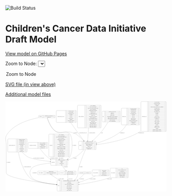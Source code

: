 <link rel='stylesheet' href="assets/style.css">
<link rel='stylesheet' href="https://unpkg.com/leaflet@1.5.1/dist/leaflet.css" integrity="sha512-xwE/Az9zrjBIphAcBb3F6JVqxf46+CDLwfLMHloNu6KEQCAWi6HcDUbeOfBIptF7tcCzusKFjFw2yuvEpDL9wQ==" crossorigin="">
<script type="text/javascript" src="https://code.jquery.com/jquery-3.2.1.min.js"></script>
<script type="text/javascript"  src="https://unpkg.com/leaflet@1.5.1/dist/leaflet.js"></script>
<script type="text/javascript" src="assets/actions.js"></script>

![Build Status](https://github.com/CBIIT/ccdi-model/actions/workflows/model-test-and-deploy.yml/badge.svg)

# Children's Cancer Data Initiative Draft Model

[View model on GitHub Pages](https://cbiit.github.io/ccdi-model/)



Zoom to Node: <select id="node_select">
  <option value="">Zoom to Node</option>
</select>
<div id="model"></div>

<p>
<a href="./model-desc/ccdi-model.svg">SVG file (in view above)</a>
<p>
<a href="./model-desc">Additional model files</a>
<div id='graph' style='display:off;'>
<svg width="3111pt" height="1735pt"
 viewBox="0.00 0.00 3111.03 1735.00" xmlns="http://www.w3.org/2000/svg" xmlns:xlink="http://www.w3.org/1999/xlink">
<g id="graph0" class="graph" transform="scale(1 1) rotate(0) translate(4 1731)">
<title>Perl</title>
<polygon fill="#ffffff" stroke="transparent" points="-4,4 -4,-1731 3107.0286,-1731 3107.0286,4 -4,4"/>
<!-- participant -->
<g id="node1" class="node">
<title>participant</title>
<path fill="none" stroke="#000000" d="M881.5286,-495.5C881.5286,-495.5 1185.5286,-495.5 1185.5286,-495.5 1191.5286,-495.5 1197.5286,-501.5 1197.5286,-507.5 1197.5286,-507.5 1197.5286,-598.5 1197.5286,-598.5 1197.5286,-604.5 1191.5286,-610.5 1185.5286,-610.5 1185.5286,-610.5 881.5286,-610.5 881.5286,-610.5 875.5286,-610.5 869.5286,-604.5 869.5286,-598.5 869.5286,-598.5 869.5286,-507.5 869.5286,-507.5 869.5286,-501.5 875.5286,-495.5 881.5286,-495.5"/>
<text text-anchor="middle" x="917.5286" y="-549.3" font-family="Times,serif" font-size="14.00" fill="#000000">participant</text>
<polyline fill="none" stroke="#000000" points="965.5286,-495.5 965.5286,-610.5 "/>
<text text-anchor="middle" x="976.0286" y="-549.3" font-family="Times,serif" font-size="14.00" fill="#000000"> </text>
<polyline fill="none" stroke="#000000" points="986.5286,-495.5 986.5286,-610.5 "/>
<text text-anchor="middle" x="1081.5286" y="-595.3" font-family="Times,serif" font-size="14.00" fill="#000000">alternate_participant_id</text>
<polyline fill="none" stroke="#000000" points="986.5286,-587.5 1176.5286,-587.5 "/>
<text text-anchor="middle" x="1081.5286" y="-572.3" font-family="Times,serif" font-size="14.00" fill="#000000">ethnicity</text>
<polyline fill="none" stroke="#000000" points="986.5286,-564.5 1176.5286,-564.5 "/>
<text text-anchor="middle" x="1081.5286" y="-549.3" font-family="Times,serif" font-size="14.00" fill="#000000">gender</text>
<polyline fill="none" stroke="#000000" points="986.5286,-541.5 1176.5286,-541.5 "/>
<text text-anchor="middle" x="1081.5286" y="-526.3" font-family="Times,serif" font-size="14.00" fill="#000000">participant_id</text>
<polyline fill="none" stroke="#000000" points="986.5286,-518.5 1176.5286,-518.5 "/>
<text text-anchor="middle" x="1081.5286" y="-503.3" font-family="Times,serif" font-size="14.00" fill="#000000">race</text>
<polyline fill="none" stroke="#000000" points="1176.5286,-495.5 1176.5286,-610.5 "/>
<text text-anchor="middle" x="1187.0286" y="-549.3" font-family="Times,serif" font-size="14.00" fill="#000000"> </text>
</g>
<!-- study_arm -->
<g id="node4" class="node">
<title>study_arm</title>
<path fill="none" stroke="#000000" d="M1052.0286,-317C1052.0286,-317 1349.0286,-317 1349.0286,-317 1355.0286,-317 1361.0286,-323 1361.0286,-329 1361.0286,-329 1361.0286,-374 1361.0286,-374 1361.0286,-380 1355.0286,-386 1349.0286,-386 1349.0286,-386 1052.0286,-386 1052.0286,-386 1046.0286,-386 1040.0286,-380 1040.0286,-374 1040.0286,-374 1040.0286,-329 1040.0286,-329 1040.0286,-323 1046.0286,-317 1052.0286,-317"/>
<text text-anchor="middle" x="1086.0286" y="-347.8" font-family="Times,serif" font-size="14.00" fill="#000000">study_arm</text>
<polyline fill="none" stroke="#000000" points="1132.0286,-317 1132.0286,-386 "/>
<text text-anchor="middle" x="1142.5286" y="-347.8" font-family="Times,serif" font-size="14.00" fill="#000000"> </text>
<polyline fill="none" stroke="#000000" points="1153.0286,-317 1153.0286,-386 "/>
<text text-anchor="middle" x="1246.5286" y="-370.8" font-family="Times,serif" font-size="14.00" fill="#000000">clinical_trial_arm</text>
<polyline fill="none" stroke="#000000" points="1153.0286,-363 1340.0286,-363 "/>
<text text-anchor="middle" x="1246.5286" y="-347.8" font-family="Times,serif" font-size="14.00" fill="#000000">clinical_trial_identifier</text>
<polyline fill="none" stroke="#000000" points="1153.0286,-340 1340.0286,-340 "/>
<text text-anchor="middle" x="1246.5286" y="-324.8" font-family="Times,serif" font-size="14.00" fill="#000000">clinical_trial_repository</text>
<polyline fill="none" stroke="#000000" points="1340.0286,-317 1340.0286,-386 "/>
<text text-anchor="middle" x="1350.5286" y="-347.8" font-family="Times,serif" font-size="14.00" fill="#000000"> </text>
</g>
<!-- participant&#45;&gt;study_arm -->
<g id="edge1" class="edge">
<title>participant&#45;&gt;study_arm</title>
<path fill="none" stroke="#000000" d="M1081.3841,-495.2582C1108.0785,-463.0491 1140.7563,-423.6205 1165.133,-394.2079"/>
<polygon fill="#000000" stroke="#000000" points="1168.0901,-396.1248 1171.7765,-386.1919 1162.7005,-391.6579 1168.0901,-396.1248"/>
<text text-anchor="middle" x="1157.0286" y="-465.8" font-family="Times,serif" font-size="14.00" fill="#000000">of_participant</text>
</g>
<!-- study -->
<g id="node17" class="node">
<title>study</title>
<path fill="none" stroke="#000000" d="M1005.5286,-.5C1005.5286,-.5 1395.5286,-.5 1395.5286,-.5 1401.5286,-.5 1407.5286,-6.5 1407.5286,-12.5 1407.5286,-12.5 1407.5286,-195.5 1407.5286,-195.5 1407.5286,-201.5 1401.5286,-207.5 1395.5286,-207.5 1395.5286,-207.5 1005.5286,-207.5 1005.5286,-207.5 999.5286,-207.5 993.5286,-201.5 993.5286,-195.5 993.5286,-195.5 993.5286,-12.5 993.5286,-12.5 993.5286,-6.5 999.5286,-.5 1005.5286,-.5"/>
<text text-anchor="middle" x="1021.5286" y="-100.3" font-family="Times,serif" font-size="14.00" fill="#000000">study</text>
<polyline fill="none" stroke="#000000" points="1049.5286,-.5 1049.5286,-207.5 "/>
<text text-anchor="middle" x="1060.0286" y="-100.3" font-family="Times,serif" font-size="14.00" fill="#000000"> </text>
<polyline fill="none" stroke="#000000" points="1070.5286,-.5 1070.5286,-207.5 "/>
<text text-anchor="middle" x="1228.5286" y="-192.3" font-family="Times,serif" font-size="14.00" fill="#000000">experimental_strategy_and_data_subtype</text>
<polyline fill="none" stroke="#000000" points="1070.5286,-184.5 1386.5286,-184.5 "/>
<text text-anchor="middle" x="1228.5286" y="-169.3" font-family="Times,serif" font-size="14.00" fill="#000000">external_url</text>
<polyline fill="none" stroke="#000000" points="1070.5286,-161.5 1386.5286,-161.5 "/>
<text text-anchor="middle" x="1228.5286" y="-146.3" font-family="Times,serif" font-size="14.00" fill="#000000">phs_accession</text>
<polyline fill="none" stroke="#000000" points="1070.5286,-138.5 1386.5286,-138.5 "/>
<text text-anchor="middle" x="1228.5286" y="-123.3" font-family="Times,serif" font-size="14.00" fill="#000000">size_of_data_being_uploaded</text>
<polyline fill="none" stroke="#000000" points="1070.5286,-115.5 1386.5286,-115.5 "/>
<text text-anchor="middle" x="1228.5286" y="-100.3" font-family="Times,serif" font-size="14.00" fill="#000000">study_acronym</text>
<polyline fill="none" stroke="#000000" points="1070.5286,-92.5 1386.5286,-92.5 "/>
<text text-anchor="middle" x="1228.5286" y="-77.3" font-family="Times,serif" font-size="14.00" fill="#000000">study_data_types</text>
<polyline fill="none" stroke="#000000" points="1070.5286,-69.5 1386.5286,-69.5 "/>
<text text-anchor="middle" x="1228.5286" y="-54.3" font-family="Times,serif" font-size="14.00" fill="#000000">study_description</text>
<polyline fill="none" stroke="#000000" points="1070.5286,-46.5 1386.5286,-46.5 "/>
<text text-anchor="middle" x="1228.5286" y="-31.3" font-family="Times,serif" font-size="14.00" fill="#000000">study_name</text>
<polyline fill="none" stroke="#000000" points="1070.5286,-23.5 1386.5286,-23.5 "/>
<text text-anchor="middle" x="1228.5286" y="-8.3" font-family="Times,serif" font-size="14.00" fill="#000000">study_short_title</text>
<polyline fill="none" stroke="#000000" points="1386.5286,-.5 1386.5286,-207.5 "/>
<text text-anchor="middle" x="1397.0286" y="-100.3" font-family="Times,serif" font-size="14.00" fill="#000000"> </text>
</g>
<!-- participant&#45;&gt;study -->
<g id="edge2" class="edge">
<title>participant&#45;&gt;study</title>
<path fill="none" stroke="#000000" d="M869.4522,-541.1563C732.8076,-527.4746 553.5489,-499.3274 508.5286,-444 456.6336,-380.2239 457.1339,-323.18 508.5286,-259 567.3934,-185.4916 803.0262,-144.4864 983.1365,-123.388"/>
<polygon fill="#000000" stroke="#000000" points="983.7594,-126.8394 993.2906,-122.2127 982.9544,-119.8858 983.7594,-126.8394"/>
<text text-anchor="middle" x="559.0286" y="-347.8" font-family="Times,serif" font-size="14.00" fill="#000000">of_participant</text>
</g>
<!-- sequencing_file -->
<g id="node2" class="node">
<title>sequencing_file</title>
<path fill="none" stroke="#000000" d="M2622.0286,-1151.5C2622.0286,-1151.5 3091.0286,-1151.5 3091.0286,-1151.5 3097.0286,-1151.5 3103.0286,-1157.5 3103.0286,-1163.5 3103.0286,-1163.5 3103.0286,-1714.5 3103.0286,-1714.5 3103.0286,-1720.5 3097.0286,-1726.5 3091.0286,-1726.5 3091.0286,-1726.5 2622.0286,-1726.5 2622.0286,-1726.5 2616.0286,-1726.5 2610.0286,-1720.5 2610.0286,-1714.5 2610.0286,-1714.5 2610.0286,-1163.5 2610.0286,-1163.5 2610.0286,-1157.5 2616.0286,-1151.5 2622.0286,-1151.5"/>
<text text-anchor="middle" x="2674.0286" y="-1435.3" font-family="Times,serif" font-size="14.00" fill="#000000">sequencing_file</text>
<polyline fill="none" stroke="#000000" points="2738.0286,-1151.5 2738.0286,-1726.5 "/>
<text text-anchor="middle" x="2748.5286" y="-1435.3" font-family="Times,serif" font-size="14.00" fill="#000000"> </text>
<polyline fill="none" stroke="#000000" points="2759.0286,-1151.5 2759.0286,-1726.5 "/>
<text text-anchor="middle" x="2920.5286" y="-1711.3" font-family="Times,serif" font-size="14.00" fill="#000000">avg_read_length</text>
<polyline fill="none" stroke="#000000" points="2759.0286,-1703.5 3082.0286,-1703.5 "/>
<text text-anchor="middle" x="2920.5286" y="-1688.3" font-family="Times,serif" font-size="14.00" fill="#000000">checksum_algorithm</text>
<polyline fill="none" stroke="#000000" points="2759.0286,-1680.5 3082.0286,-1680.5 "/>
<text text-anchor="middle" x="2920.5286" y="-1665.3" font-family="Times,serif" font-size="14.00" fill="#000000">checksum_value</text>
<polyline fill="none" stroke="#000000" points="2759.0286,-1657.5 3082.0286,-1657.5 "/>
<text text-anchor="middle" x="2920.5286" y="-1642.3" font-family="Times,serif" font-size="14.00" fill="#000000">coverage</text>
<polyline fill="none" stroke="#000000" points="2759.0286,-1634.5 3082.0286,-1634.5 "/>
<text text-anchor="middle" x="2920.5286" y="-1619.3" font-family="Times,serif" font-size="14.00" fill="#000000">custom_assembly_fasta_file_for_alignment</text>
<polyline fill="none" stroke="#000000" points="2759.0286,-1611.5 3082.0286,-1611.5 "/>
<text text-anchor="middle" x="2920.5286" y="-1596.3" font-family="Times,serif" font-size="14.00" fill="#000000">dcf_indexd_guid</text>
<polyline fill="none" stroke="#000000" points="2759.0286,-1588.5 3082.0286,-1588.5 "/>
<text text-anchor="middle" x="2920.5286" y="-1573.3" font-family="Times,serif" font-size="14.00" fill="#000000">design_description</text>
<polyline fill="none" stroke="#000000" points="2759.0286,-1565.5 3082.0286,-1565.5 "/>
<text text-anchor="middle" x="2920.5286" y="-1550.3" font-family="Times,serif" font-size="14.00" fill="#000000">file_description</text>
<polyline fill="none" stroke="#000000" points="2759.0286,-1542.5 3082.0286,-1542.5 "/>
<text text-anchor="middle" x="2920.5286" y="-1527.3" font-family="Times,serif" font-size="14.00" fill="#000000">file_mapping_level</text>
<polyline fill="none" stroke="#000000" points="2759.0286,-1519.5 3082.0286,-1519.5 "/>
<text text-anchor="middle" x="2920.5286" y="-1504.3" font-family="Times,serif" font-size="14.00" fill="#000000">file_name</text>
<polyline fill="none" stroke="#000000" points="2759.0286,-1496.5 3082.0286,-1496.5 "/>
<text text-anchor="middle" x="2920.5286" y="-1481.3" font-family="Times,serif" font-size="14.00" fill="#000000">file_size</text>
<polyline fill="none" stroke="#000000" points="2759.0286,-1473.5 3082.0286,-1473.5 "/>
<text text-anchor="middle" x="2920.5286" y="-1458.3" font-family="Times,serif" font-size="14.00" fill="#000000">file_type</text>
<polyline fill="none" stroke="#000000" points="2759.0286,-1450.5 3082.0286,-1450.5 "/>
<text text-anchor="middle" x="2920.5286" y="-1435.3" font-family="Times,serif" font-size="14.00" fill="#000000">file_url_in_cds</text>
<polyline fill="none" stroke="#000000" points="2759.0286,-1427.5 3082.0286,-1427.5 "/>
<text text-anchor="middle" x="2920.5286" y="-1412.3" font-family="Times,serif" font-size="14.00" fill="#000000">instrument_model</text>
<polyline fill="none" stroke="#000000" points="2759.0286,-1404.5 3082.0286,-1404.5 "/>
<text text-anchor="middle" x="2920.5286" y="-1389.3" font-family="Times,serif" font-size="14.00" fill="#000000">library_id</text>
<polyline fill="none" stroke="#000000" points="2759.0286,-1381.5 3082.0286,-1381.5 "/>
<text text-anchor="middle" x="2920.5286" y="-1366.3" font-family="Times,serif" font-size="14.00" fill="#000000">library_layout</text>
<polyline fill="none" stroke="#000000" points="2759.0286,-1358.5 3082.0286,-1358.5 "/>
<text text-anchor="middle" x="2920.5286" y="-1343.3" font-family="Times,serif" font-size="14.00" fill="#000000">library_selection</text>
<polyline fill="none" stroke="#000000" points="2759.0286,-1335.5 3082.0286,-1335.5 "/>
<text text-anchor="middle" x="2920.5286" y="-1320.3" font-family="Times,serif" font-size="14.00" fill="#000000">library_source</text>
<polyline fill="none" stroke="#000000" points="2759.0286,-1312.5 3082.0286,-1312.5 "/>
<text text-anchor="middle" x="2920.5286" y="-1297.3" font-family="Times,serif" font-size="14.00" fill="#000000">library_strategy</text>
<polyline fill="none" stroke="#000000" points="2759.0286,-1289.5 3082.0286,-1289.5 "/>
<text text-anchor="middle" x="2920.5286" y="-1274.3" font-family="Times,serif" font-size="14.00" fill="#000000">md5sum</text>
<polyline fill="none" stroke="#000000" points="2759.0286,-1266.5 3082.0286,-1266.5 "/>
<text text-anchor="middle" x="2920.5286" y="-1251.3" font-family="Times,serif" font-size="14.00" fill="#000000">number_of_bp</text>
<polyline fill="none" stroke="#000000" points="2759.0286,-1243.5 3082.0286,-1243.5 "/>
<text text-anchor="middle" x="2920.5286" y="-1228.3" font-family="Times,serif" font-size="14.00" fill="#000000">number_of_reads</text>
<polyline fill="none" stroke="#000000" points="2759.0286,-1220.5 3082.0286,-1220.5 "/>
<text text-anchor="middle" x="2920.5286" y="-1205.3" font-family="Times,serif" font-size="14.00" fill="#000000">platform</text>
<polyline fill="none" stroke="#000000" points="2759.0286,-1197.5 3082.0286,-1197.5 "/>
<text text-anchor="middle" x="2920.5286" y="-1182.3" font-family="Times,serif" font-size="14.00" fill="#000000">reference_genome_assembly</text>
<polyline fill="none" stroke="#000000" points="2759.0286,-1174.5 3082.0286,-1174.5 "/>
<text text-anchor="middle" x="2920.5286" y="-1159.3" font-family="Times,serif" font-size="14.00" fill="#000000">sequence_alignment_software</text>
<polyline fill="none" stroke="#000000" points="3082.0286,-1151.5 3082.0286,-1726.5 "/>
<text text-anchor="middle" x="3092.5286" y="-1435.3" font-family="Times,serif" font-size="14.00" fill="#000000"> </text>
</g>
<!-- sample -->
<g id="node14" class="node">
<title>sample</title>
<path fill="none" stroke="#000000" d="M1420.5286,-800.5C1420.5286,-800.5 1734.5286,-800.5 1734.5286,-800.5 1740.5286,-800.5 1746.5286,-806.5 1746.5286,-812.5 1746.5286,-812.5 1746.5286,-949.5 1746.5286,-949.5 1746.5286,-955.5 1740.5286,-961.5 1734.5286,-961.5 1734.5286,-961.5 1420.5286,-961.5 1420.5286,-961.5 1414.5286,-961.5 1408.5286,-955.5 1408.5286,-949.5 1408.5286,-949.5 1408.5286,-812.5 1408.5286,-812.5 1408.5286,-806.5 1414.5286,-800.5 1420.5286,-800.5"/>
<text text-anchor="middle" x="1442.5286" y="-877.3" font-family="Times,serif" font-size="14.00" fill="#000000">sample</text>
<polyline fill="none" stroke="#000000" points="1476.5286,-800.5 1476.5286,-961.5 "/>
<text text-anchor="middle" x="1487.0286" y="-877.3" font-family="Times,serif" font-size="14.00" fill="#000000"> </text>
<polyline fill="none" stroke="#000000" points="1497.5286,-800.5 1497.5286,-961.5 "/>
<text text-anchor="middle" x="1611.5286" y="-946.3" font-family="Times,serif" font-size="14.00" fill="#000000">alternate_sample_id</text>
<polyline fill="none" stroke="#000000" points="1497.5286,-938.5 1725.5286,-938.5 "/>
<text text-anchor="middle" x="1611.5286" y="-923.3" font-family="Times,serif" font-size="14.00" fill="#000000">participant_age_at_collection</text>
<polyline fill="none" stroke="#000000" points="1497.5286,-915.5 1725.5286,-915.5 "/>
<text text-anchor="middle" x="1611.5286" y="-900.3" font-family="Times,serif" font-size="14.00" fill="#000000">sample_anatomic_site</text>
<polyline fill="none" stroke="#000000" points="1497.5286,-892.5 1725.5286,-892.5 "/>
<text text-anchor="middle" x="1611.5286" y="-877.3" font-family="Times,serif" font-size="14.00" fill="#000000">sample_description</text>
<polyline fill="none" stroke="#000000" points="1497.5286,-869.5 1725.5286,-869.5 "/>
<text text-anchor="middle" x="1611.5286" y="-854.3" font-family="Times,serif" font-size="14.00" fill="#000000">sample_id</text>
<polyline fill="none" stroke="#000000" points="1497.5286,-846.5 1725.5286,-846.5 "/>
<text text-anchor="middle" x="1611.5286" y="-831.3" font-family="Times,serif" font-size="14.00" fill="#000000">sample_tumor_status</text>
<polyline fill="none" stroke="#000000" points="1497.5286,-823.5 1725.5286,-823.5 "/>
<text text-anchor="middle" x="1611.5286" y="-808.3" font-family="Times,serif" font-size="14.00" fill="#000000">sample_type</text>
<polyline fill="none" stroke="#000000" points="1725.5286,-800.5 1725.5286,-961.5 "/>
<text text-anchor="middle" x="1736.0286" y="-877.3" font-family="Times,serif" font-size="14.00" fill="#000000"> </text>
</g>
<!-- sequencing_file&#45;&gt;sample -->
<g id="edge8" class="edge">
<title>sequencing_file&#45;&gt;sample</title>
<path fill="none" stroke="#000000" d="M2609.8822,-1156.9272C2606.7814,-1154.9034 2603.6633,-1152.9266 2600.5286,-1151 2334.7995,-987.6778 1971.5009,-922.2278 1756.9802,-896.669"/>
<polygon fill="#000000" stroke="#000000" points="1757.2186,-893.1731 1746.8784,-895.4819 1756.4015,-900.1252 1757.2186,-893.1731"/>
<text text-anchor="middle" x="2617.0286" y="-1121.8" font-family="Times,serif" font-size="14.00" fill="#000000">of_sequencing_file</text>
</g>
<!-- methylation_array_file -->
<g id="node3" class="node">
<title>methylation_array_file</title>
<path fill="none" stroke="#000000" d="M990.0286,-1324C990.0286,-1324 1357.0286,-1324 1357.0286,-1324 1363.0286,-1324 1369.0286,-1330 1369.0286,-1336 1369.0286,-1336 1369.0286,-1542 1369.0286,-1542 1369.0286,-1548 1363.0286,-1554 1357.0286,-1554 1357.0286,-1554 990.0286,-1554 990.0286,-1554 984.0286,-1554 978.0286,-1548 978.0286,-1542 978.0286,-1542 978.0286,-1336 978.0286,-1336 978.0286,-1330 984.0286,-1324 990.0286,-1324"/>
<text text-anchor="middle" x="1067.0286" y="-1435.3" font-family="Times,serif" font-size="14.00" fill="#000000">methylation_array_file</text>
<polyline fill="none" stroke="#000000" points="1156.0286,-1324 1156.0286,-1554 "/>
<text text-anchor="middle" x="1166.5286" y="-1435.3" font-family="Times,serif" font-size="14.00" fill="#000000"> </text>
<polyline fill="none" stroke="#000000" points="1177.0286,-1324 1177.0286,-1554 "/>
<text text-anchor="middle" x="1262.5286" y="-1538.8" font-family="Times,serif" font-size="14.00" fill="#000000">dcf_indexd_guid</text>
<polyline fill="none" stroke="#000000" points="1177.0286,-1531 1348.0286,-1531 "/>
<text text-anchor="middle" x="1262.5286" y="-1515.8" font-family="Times,serif" font-size="14.00" fill="#000000">file_description</text>
<polyline fill="none" stroke="#000000" points="1177.0286,-1508 1348.0286,-1508 "/>
<text text-anchor="middle" x="1262.5286" y="-1492.8" font-family="Times,serif" font-size="14.00" fill="#000000">file_mapping_level</text>
<polyline fill="none" stroke="#000000" points="1177.0286,-1485 1348.0286,-1485 "/>
<text text-anchor="middle" x="1262.5286" y="-1469.8" font-family="Times,serif" font-size="14.00" fill="#000000">file_name</text>
<polyline fill="none" stroke="#000000" points="1177.0286,-1462 1348.0286,-1462 "/>
<text text-anchor="middle" x="1262.5286" y="-1446.8" font-family="Times,serif" font-size="14.00" fill="#000000">file_size</text>
<polyline fill="none" stroke="#000000" points="1177.0286,-1439 1348.0286,-1439 "/>
<text text-anchor="middle" x="1262.5286" y="-1423.8" font-family="Times,serif" font-size="14.00" fill="#000000">file_type</text>
<polyline fill="none" stroke="#000000" points="1177.0286,-1416 1348.0286,-1416 "/>
<text text-anchor="middle" x="1262.5286" y="-1400.8" font-family="Times,serif" font-size="14.00" fill="#000000">file_url_in_cds</text>
<polyline fill="none" stroke="#000000" points="1177.0286,-1393 1348.0286,-1393 "/>
<text text-anchor="middle" x="1262.5286" y="-1377.8" font-family="Times,serif" font-size="14.00" fill="#000000">md5sum</text>
<polyline fill="none" stroke="#000000" points="1177.0286,-1370 1348.0286,-1370 "/>
<text text-anchor="middle" x="1262.5286" y="-1354.8" font-family="Times,serif" font-size="14.00" fill="#000000">methylation_platform</text>
<polyline fill="none" stroke="#000000" points="1177.0286,-1347 1348.0286,-1347 "/>
<text text-anchor="middle" x="1262.5286" y="-1331.8" font-family="Times,serif" font-size="14.00" fill="#000000">reporter_label</text>
<polyline fill="none" stroke="#000000" points="1348.0286,-1324 1348.0286,-1554 "/>
<text text-anchor="middle" x="1358.5286" y="-1435.3" font-family="Times,serif" font-size="14.00" fill="#000000"> </text>
</g>
<!-- methylation_array_file&#45;&gt;sample -->
<g id="edge19" class="edge">
<title>methylation_array_file&#45;&gt;sample</title>
<path fill="none" stroke="#000000" d="M1254.8938,-1323.7705C1292.3443,-1270.9711 1337.4855,-1207.6624 1378.5286,-1151 1422.4644,-1090.3442 1472.4843,-1022.483 1511.3844,-969.9677"/>
<polygon fill="#000000" stroke="#000000" points="1514.388,-971.7929 1517.5295,-961.6745 1508.7638,-967.6254 1514.388,-971.7929"/>
<text text-anchor="middle" x="1491.0286" y="-1121.8" font-family="Times,serif" font-size="14.00" fill="#000000">of_methylation_array_file</text>
</g>
<!-- study_arm&#45;&gt;study -->
<g id="edge18" class="edge">
<title>study_arm&#45;&gt;study</title>
<path fill="none" stroke="#000000" d="M1200.5286,-316.8256C1200.5286,-290.8629 1200.5286,-253.7725 1200.5286,-217.8091"/>
<polygon fill="#000000" stroke="#000000" points="1204.0287,-217.7056 1200.5286,-207.7056 1197.0287,-217.7056 1204.0287,-217.7056"/>
<text text-anchor="middle" x="1249.0286" y="-229.8" font-family="Times,serif" font-size="14.00" fill="#000000">of_study_arm</text>
</g>
<!-- sample_diagnosis -->
<g id="node5" class="node">
<title>sample_diagnosis</title>
<path fill="none" stroke="#000000" d="M1399.0286,-1220.5C1399.0286,-1220.5 1832.0286,-1220.5 1832.0286,-1220.5 1838.0286,-1220.5 1844.0286,-1226.5 1844.0286,-1232.5 1844.0286,-1232.5 1844.0286,-1645.5 1844.0286,-1645.5 1844.0286,-1651.5 1838.0286,-1657.5 1832.0286,-1657.5 1832.0286,-1657.5 1399.0286,-1657.5 1399.0286,-1657.5 1393.0286,-1657.5 1387.0286,-1651.5 1387.0286,-1645.5 1387.0286,-1645.5 1387.0286,-1232.5 1387.0286,-1232.5 1387.0286,-1226.5 1393.0286,-1220.5 1399.0286,-1220.5"/>
<text text-anchor="middle" x="1458.5286" y="-1435.3" font-family="Times,serif" font-size="14.00" fill="#000000">sample_diagnosis</text>
<polyline fill="none" stroke="#000000" points="1530.0286,-1220.5 1530.0286,-1657.5 "/>
<text text-anchor="middle" x="1540.5286" y="-1435.3" font-family="Times,serif" font-size="14.00" fill="#000000"> </text>
<polyline fill="none" stroke="#000000" points="1551.0286,-1220.5 1551.0286,-1657.5 "/>
<text text-anchor="middle" x="1687.0286" y="-1642.3" font-family="Times,serif" font-size="14.00" fill="#000000">age_at_diagnosis</text>
<polyline fill="none" stroke="#000000" points="1551.0286,-1634.5 1823.0286,-1634.5 "/>
<text text-anchor="middle" x="1687.0286" y="-1619.3" font-family="Times,serif" font-size="14.00" fill="#000000">days_to_last_followup</text>
<polyline fill="none" stroke="#000000" points="1551.0286,-1611.5 1823.0286,-1611.5 "/>
<text text-anchor="middle" x="1687.0286" y="-1596.3" font-family="Times,serif" font-size="14.00" fill="#000000">days_to_last_known_disease_status</text>
<polyline fill="none" stroke="#000000" points="1551.0286,-1588.5 1823.0286,-1588.5 "/>
<text text-anchor="middle" x="1687.0286" y="-1573.3" font-family="Times,serif" font-size="14.00" fill="#000000">days_to_recurrence</text>
<polyline fill="none" stroke="#000000" points="1551.0286,-1565.5 1823.0286,-1565.5 "/>
<text text-anchor="middle" x="1687.0286" y="-1550.3" font-family="Times,serif" font-size="14.00" fill="#000000">diagnosis_finer_resolution</text>
<polyline fill="none" stroke="#000000" points="1551.0286,-1542.5 1823.0286,-1542.5 "/>
<text text-anchor="middle" x="1687.0286" y="-1527.3" font-family="Times,serif" font-size="14.00" fill="#000000">diagnosis_icd_cm</text>
<polyline fill="none" stroke="#000000" points="1551.0286,-1519.5 1823.0286,-1519.5 "/>
<text text-anchor="middle" x="1687.0286" y="-1504.3" font-family="Times,serif" font-size="14.00" fill="#000000">diagnosis_icd_o</text>
<polyline fill="none" stroke="#000000" points="1551.0286,-1496.5 1823.0286,-1496.5 "/>
<text text-anchor="middle" x="1687.0286" y="-1481.3" font-family="Times,serif" font-size="14.00" fill="#000000">last_known_disease_status</text>
<polyline fill="none" stroke="#000000" points="1551.0286,-1473.5 1823.0286,-1473.5 "/>
<text text-anchor="middle" x="1687.0286" y="-1458.3" font-family="Times,serif" font-size="14.00" fill="#000000">primary_site</text>
<polyline fill="none" stroke="#000000" points="1551.0286,-1450.5 1823.0286,-1450.5 "/>
<text text-anchor="middle" x="1687.0286" y="-1435.3" font-family="Times,serif" font-size="14.00" fill="#000000">progression_or_recurrence</text>
<polyline fill="none" stroke="#000000" points="1551.0286,-1427.5 1823.0286,-1427.5 "/>
<text text-anchor="middle" x="1687.0286" y="-1412.3" font-family="Times,serif" font-size="14.00" fill="#000000">sample_diagnosis_id</text>
<polyline fill="none" stroke="#000000" points="1551.0286,-1404.5 1823.0286,-1404.5 "/>
<text text-anchor="middle" x="1687.0286" y="-1389.3" font-family="Times,serif" font-size="14.00" fill="#000000">site_of_resection_or_biopsy</text>
<polyline fill="none" stroke="#000000" points="1551.0286,-1381.5 1823.0286,-1381.5 "/>
<text text-anchor="middle" x="1687.0286" y="-1366.3" font-family="Times,serif" font-size="14.00" fill="#000000">tissue_or_organ_of_origin</text>
<polyline fill="none" stroke="#000000" points="1551.0286,-1358.5 1823.0286,-1358.5 "/>
<text text-anchor="middle" x="1687.0286" y="-1343.3" font-family="Times,serif" font-size="14.00" fill="#000000">tumor_grade</text>
<polyline fill="none" stroke="#000000" points="1551.0286,-1335.5 1823.0286,-1335.5 "/>
<text text-anchor="middle" x="1687.0286" y="-1320.3" font-family="Times,serif" font-size="14.00" fill="#000000">tumor_incidence_type</text>
<polyline fill="none" stroke="#000000" points="1551.0286,-1312.5 1823.0286,-1312.5 "/>
<text text-anchor="middle" x="1687.0286" y="-1297.3" font-family="Times,serif" font-size="14.00" fill="#000000">tumor_morphology</text>
<polyline fill="none" stroke="#000000" points="1551.0286,-1289.5 1823.0286,-1289.5 "/>
<text text-anchor="middle" x="1687.0286" y="-1274.3" font-family="Times,serif" font-size="14.00" fill="#000000">tumor_stage_clinical_m</text>
<polyline fill="none" stroke="#000000" points="1551.0286,-1266.5 1823.0286,-1266.5 "/>
<text text-anchor="middle" x="1687.0286" y="-1251.3" font-family="Times,serif" font-size="14.00" fill="#000000">tumor_stage_clinical_n</text>
<polyline fill="none" stroke="#000000" points="1551.0286,-1243.5 1823.0286,-1243.5 "/>
<text text-anchor="middle" x="1687.0286" y="-1228.3" font-family="Times,serif" font-size="14.00" fill="#000000">tumor_stage_clinical_t</text>
<polyline fill="none" stroke="#000000" points="1823.0286,-1220.5 1823.0286,-1657.5 "/>
<text text-anchor="middle" x="1833.5286" y="-1435.3" font-family="Times,serif" font-size="14.00" fill="#000000"> </text>
</g>
<!-- sample_diagnosis&#45;&gt;sample -->
<g id="edge16" class="edge">
<title>sample_diagnosis&#45;&gt;sample</title>
<path fill="none" stroke="#000000" d="M1600.6463,-1220.4653C1594.7493,-1133.8721 1588.2964,-1039.1156 1583.7104,-971.7739"/>
<polygon fill="#000000" stroke="#000000" points="1587.1906,-971.3637 1583.0192,-961.6246 1580.2068,-971.8393 1587.1906,-971.3637"/>
<text text-anchor="middle" x="1667.5286" y="-1121.8" font-family="Times,serif" font-size="14.00" fill="#000000">of_sample_diagnosis</text>
</g>
<!-- pdx -->
<g id="node6" class="node">
<title>pdx</title>
<path fill="none" stroke="#000000" d="M1874.0286,-1335.5C1874.0286,-1335.5 2203.0286,-1335.5 2203.0286,-1335.5 2209.0286,-1335.5 2215.0286,-1341.5 2215.0286,-1347.5 2215.0286,-1347.5 2215.0286,-1530.5 2215.0286,-1530.5 2215.0286,-1536.5 2209.0286,-1542.5 2203.0286,-1542.5 2203.0286,-1542.5 1874.0286,-1542.5 1874.0286,-1542.5 1868.0286,-1542.5 1862.0286,-1536.5 1862.0286,-1530.5 1862.0286,-1530.5 1862.0286,-1347.5 1862.0286,-1347.5 1862.0286,-1341.5 1868.0286,-1335.5 1874.0286,-1335.5"/>
<text text-anchor="middle" x="1883.5286" y="-1435.3" font-family="Times,serif" font-size="14.00" fill="#000000">pdx</text>
<polyline fill="none" stroke="#000000" points="1905.0286,-1335.5 1905.0286,-1542.5 "/>
<text text-anchor="middle" x="1915.5286" y="-1435.3" font-family="Times,serif" font-size="14.00" fill="#000000"> </text>
<polyline fill="none" stroke="#000000" points="1926.0286,-1335.5 1926.0286,-1542.5 "/>
<text text-anchor="middle" x="2060.0286" y="-1527.3" font-family="Times,serif" font-size="14.00" fill="#000000">injection_type_and_site</text>
<polyline fill="none" stroke="#000000" points="1926.0286,-1519.5 2194.0286,-1519.5 "/>
<text text-anchor="middle" x="2060.0286" y="-1504.3" font-family="Times,serif" font-size="14.00" fill="#000000">model_id</text>
<polyline fill="none" stroke="#000000" points="1926.0286,-1496.5 2194.0286,-1496.5 "/>
<text text-anchor="middle" x="2060.0286" y="-1481.3" font-family="Times,serif" font-size="14.00" fill="#000000">model_type</text>
<polyline fill="none" stroke="#000000" points="1926.0286,-1473.5 2194.0286,-1473.5 "/>
<text text-anchor="middle" x="2060.0286" y="-1458.3" font-family="Times,serif" font-size="14.00" fill="#000000">mouse_strain</text>
<polyline fill="none" stroke="#000000" points="1926.0286,-1450.5 2194.0286,-1450.5 "/>
<text text-anchor="middle" x="2060.0286" y="-1435.3" font-family="Times,serif" font-size="14.00" fill="#000000">strain_immune_system_humanized</text>
<polyline fill="none" stroke="#000000" points="1926.0286,-1427.5 2194.0286,-1427.5 "/>
<text text-anchor="middle" x="2060.0286" y="-1412.3" font-family="Times,serif" font-size="14.00" fill="#000000">tumor_characterization_method</text>
<polyline fill="none" stroke="#000000" points="1926.0286,-1404.5 2194.0286,-1404.5 "/>
<text text-anchor="middle" x="2060.0286" y="-1389.3" font-family="Times,serif" font-size="14.00" fill="#000000">tumor_not_mus_or_ebv_origin</text>
<polyline fill="none" stroke="#000000" points="1926.0286,-1381.5 2194.0286,-1381.5 "/>
<text text-anchor="middle" x="2060.0286" y="-1366.3" font-family="Times,serif" font-size="14.00" fill="#000000">tumor_preparation</text>
<polyline fill="none" stroke="#000000" points="1926.0286,-1358.5 2194.0286,-1358.5 "/>
<text text-anchor="middle" x="2060.0286" y="-1343.3" font-family="Times,serif" font-size="14.00" fill="#000000">type_of_humanization</text>
<polyline fill="none" stroke="#000000" points="2194.0286,-1335.5 2194.0286,-1542.5 "/>
<text text-anchor="middle" x="2204.5286" y="-1435.3" font-family="Times,serif" font-size="14.00" fill="#000000"> </text>
</g>
<!-- pdx&#45;&gt;sample -->
<g id="edge13" class="edge">
<title>pdx&#45;&gt;sample</title>
<path fill="none" stroke="#000000" d="M1979.6375,-1335.1781C1945.6575,-1278.6027 1900.4504,-1208.5884 1853.5286,-1151 1800.2503,-1085.6099 1732.6657,-1019.2697 1677.711,-968.7119"/>
<polygon fill="#000000" stroke="#000000" points="1679.7802,-965.8608 1670.0432,-961.6844 1675.0506,-971.0213 1679.7802,-965.8608"/>
<text text-anchor="middle" x="1856.5286" y="-1121.8" font-family="Times,serif" font-size="14.00" fill="#000000">of_pdx</text>
</g>
<!-- therapeutic_procedure -->
<g id="node7" class="node">
<title>therapeutic_procedure</title>
<path fill="none" stroke="#000000" d="M447.0286,-823.5C447.0286,-823.5 804.0286,-823.5 804.0286,-823.5 810.0286,-823.5 816.0286,-829.5 816.0286,-835.5 816.0286,-835.5 816.0286,-926.5 816.0286,-926.5 816.0286,-932.5 810.0286,-938.5 804.0286,-938.5 804.0286,-938.5 447.0286,-938.5 447.0286,-938.5 441.0286,-938.5 435.0286,-932.5 435.0286,-926.5 435.0286,-926.5 435.0286,-835.5 435.0286,-835.5 435.0286,-829.5 441.0286,-823.5 447.0286,-823.5"/>
<text text-anchor="middle" x="525.5286" y="-877.3" font-family="Times,serif" font-size="14.00" fill="#000000">therapeutic_procedure</text>
<polyline fill="none" stroke="#000000" points="616.0286,-823.5 616.0286,-938.5 "/>
<text text-anchor="middle" x="626.5286" y="-877.3" font-family="Times,serif" font-size="14.00" fill="#000000"> </text>
<polyline fill="none" stroke="#000000" points="637.0286,-823.5 637.0286,-938.5 "/>
<text text-anchor="middle" x="716.0286" y="-923.3" font-family="Times,serif" font-size="14.00" fill="#000000">days_to_treatment</text>
<polyline fill="none" stroke="#000000" points="637.0286,-915.5 795.0286,-915.5 "/>
<text text-anchor="middle" x="716.0286" y="-900.3" font-family="Times,serif" font-size="14.00" fill="#000000">therapeutic_agents</text>
<polyline fill="none" stroke="#000000" points="637.0286,-892.5 795.0286,-892.5 "/>
<text text-anchor="middle" x="716.0286" y="-877.3" font-family="Times,serif" font-size="14.00" fill="#000000">treatment_id</text>
<polyline fill="none" stroke="#000000" points="637.0286,-869.5 795.0286,-869.5 "/>
<text text-anchor="middle" x="716.0286" y="-854.3" font-family="Times,serif" font-size="14.00" fill="#000000">treatment_outcome</text>
<polyline fill="none" stroke="#000000" points="637.0286,-846.5 795.0286,-846.5 "/>
<text text-anchor="middle" x="716.0286" y="-831.3" font-family="Times,serif" font-size="14.00" fill="#000000">treatment_type</text>
<polyline fill="none" stroke="#000000" points="795.0286,-823.5 795.0286,-938.5 "/>
<text text-anchor="middle" x="805.5286" y="-877.3" font-family="Times,serif" font-size="14.00" fill="#000000"> </text>
</g>
<!-- therapeutic_procedure&#45;&gt;participant -->
<g id="edge17" class="edge">
<title>therapeutic_procedure&#45;&gt;participant</title>
<path fill="none" stroke="#000000" d="M663.0713,-823.3962C702.2508,-767.1879 768.3827,-682.5407 843.5286,-629 850.0388,-624.3616 856.8723,-619.9514 863.9221,-615.7652"/>
<polygon fill="#000000" stroke="#000000" points="866.026,-618.5934 872.9593,-610.5821 862.5434,-612.5211 866.026,-618.5934"/>
<text text-anchor="middle" x="936.5286" y="-632.8" font-family="Times,serif" font-size="14.00" fill="#000000">of_therapeutic_procedure</text>
</g>
<!-- clinical_measure_file -->
<g id="node8" class="node">
<title>clinical_measure_file</title>
<path fill="none" stroke="#000000" d="M52.5286,-754.5C52.5286,-754.5 404.5286,-754.5 404.5286,-754.5 410.5286,-754.5 416.5286,-760.5 416.5286,-766.5 416.5286,-766.5 416.5286,-995.5 416.5286,-995.5 416.5286,-1001.5 410.5286,-1007.5 404.5286,-1007.5 404.5286,-1007.5 52.5286,-1007.5 52.5286,-1007.5 46.5286,-1007.5 40.5286,-1001.5 40.5286,-995.5 40.5286,-995.5 40.5286,-766.5 40.5286,-766.5 40.5286,-760.5 46.5286,-754.5 52.5286,-754.5"/>
<text text-anchor="middle" x="124.0286" y="-877.3" font-family="Times,serif" font-size="14.00" fill="#000000">clinical_measure_file</text>
<polyline fill="none" stroke="#000000" points="207.5286,-754.5 207.5286,-1007.5 "/>
<text text-anchor="middle" x="218.0286" y="-877.3" font-family="Times,serif" font-size="14.00" fill="#000000"> </text>
<polyline fill="none" stroke="#000000" points="228.5286,-754.5 228.5286,-1007.5 "/>
<text text-anchor="middle" x="312.0286" y="-992.3" font-family="Times,serif" font-size="14.00" fill="#000000">checksum_algorithm</text>
<polyline fill="none" stroke="#000000" points="228.5286,-984.5 395.5286,-984.5 "/>
<text text-anchor="middle" x="312.0286" y="-969.3" font-family="Times,serif" font-size="14.00" fill="#000000">checksum_value</text>
<polyline fill="none" stroke="#000000" points="228.5286,-961.5 395.5286,-961.5 "/>
<text text-anchor="middle" x="312.0286" y="-946.3" font-family="Times,serif" font-size="14.00" fill="#000000">dcf_indexd_guid</text>
<polyline fill="none" stroke="#000000" points="228.5286,-938.5 395.5286,-938.5 "/>
<text text-anchor="middle" x="312.0286" y="-923.3" font-family="Times,serif" font-size="14.00" fill="#000000">file_description</text>
<polyline fill="none" stroke="#000000" points="228.5286,-915.5 395.5286,-915.5 "/>
<text text-anchor="middle" x="312.0286" y="-900.3" font-family="Times,serif" font-size="14.00" fill="#000000">file_mapping_level</text>
<polyline fill="none" stroke="#000000" points="228.5286,-892.5 395.5286,-892.5 "/>
<text text-anchor="middle" x="312.0286" y="-877.3" font-family="Times,serif" font-size="14.00" fill="#000000">file_name</text>
<polyline fill="none" stroke="#000000" points="228.5286,-869.5 395.5286,-869.5 "/>
<text text-anchor="middle" x="312.0286" y="-854.3" font-family="Times,serif" font-size="14.00" fill="#000000">file_size</text>
<polyline fill="none" stroke="#000000" points="228.5286,-846.5 395.5286,-846.5 "/>
<text text-anchor="middle" x="312.0286" y="-831.3" font-family="Times,serif" font-size="14.00" fill="#000000">file_type</text>
<polyline fill="none" stroke="#000000" points="228.5286,-823.5 395.5286,-823.5 "/>
<text text-anchor="middle" x="312.0286" y="-808.3" font-family="Times,serif" font-size="14.00" fill="#000000">file_url_in_cds</text>
<polyline fill="none" stroke="#000000" points="228.5286,-800.5 395.5286,-800.5 "/>
<text text-anchor="middle" x="312.0286" y="-785.3" font-family="Times,serif" font-size="14.00" fill="#000000">md5sum</text>
<polyline fill="none" stroke="#000000" points="228.5286,-777.5 395.5286,-777.5 "/>
<text text-anchor="middle" x="312.0286" y="-762.3" font-family="Times,serif" font-size="14.00" fill="#000000">participant_list</text>
<polyline fill="none" stroke="#000000" points="395.5286,-754.5 395.5286,-1007.5 "/>
<text text-anchor="middle" x="406.0286" y="-877.3" font-family="Times,serif" font-size="14.00" fill="#000000"> </text>
</g>
<!-- clinical_measure_file&#45;&gt;participant -->
<g id="edge7" class="edge">
<title>clinical_measure_file&#45;&gt;participant</title>
<path fill="none" stroke="#000000" d="M319.1513,-754.3355C349.4253,-719.8714 385.7105,-685.5909 425.5286,-662 497.3006,-619.4775 706.4047,-588.3809 859.4039,-570.5281"/>
<polygon fill="#000000" stroke="#000000" points="859.8673,-573.9979 869.3985,-569.3713 859.0624,-567.0443 859.8673,-573.9979"/>
<text text-anchor="middle" x="637.0286" y="-632.8" font-family="Times,serif" font-size="14.00" fill="#000000">of_clinical_measure_file_participant</text>
</g>
<!-- clinical_measure_file&#45;&gt;study -->
<g id="edge6" class="edge">
<title>clinical_measure_file&#45;&gt;study</title>
<path fill="none" stroke="#000000" d="M246.2251,-754.455C271.8533,-615.9298 331.9273,-395.4159 466.5286,-259 537.6925,-186.8768 793.4877,-145.1673 983.1971,-123.5438"/>
<polygon fill="#000000" stroke="#000000" points="983.7708,-127.0014 993.3154,-122.4024 982.9861,-120.0455 983.7708,-127.0014"/>
<text text-anchor="middle" x="418.5286" y="-465.8" font-family="Times,serif" font-size="14.00" fill="#000000">of_clinical_measure_file</text>
</g>
<!-- study_funding -->
<g id="node9" class="node">
<title>study_funding</title>
<path fill="none" stroke="#000000" d="M631.0286,-317C631.0286,-317 1010.0286,-317 1010.0286,-317 1016.0286,-317 1022.0286,-323 1022.0286,-329 1022.0286,-329 1022.0286,-374 1022.0286,-374 1022.0286,-380 1016.0286,-386 1010.0286,-386 1010.0286,-386 631.0286,-386 631.0286,-386 625.0286,-386 619.0286,-380 619.0286,-374 619.0286,-374 619.0286,-329 619.0286,-329 619.0286,-323 625.0286,-317 631.0286,-317"/>
<text text-anchor="middle" x="678.5286" y="-347.8" font-family="Times,serif" font-size="14.00" fill="#000000">study_funding</text>
<polyline fill="none" stroke="#000000" points="738.0286,-317 738.0286,-386 "/>
<text text-anchor="middle" x="748.5286" y="-347.8" font-family="Times,serif" font-size="14.00" fill="#000000"> </text>
<polyline fill="none" stroke="#000000" points="759.0286,-317 759.0286,-386 "/>
<text text-anchor="middle" x="880.0286" y="-370.8" font-family="Times,serif" font-size="14.00" fill="#000000">funding_agency</text>
<polyline fill="none" stroke="#000000" points="759.0286,-363 1001.0286,-363 "/>
<text text-anchor="middle" x="880.0286" y="-347.8" font-family="Times,serif" font-size="14.00" fill="#000000">funding_source_program_name</text>
<polyline fill="none" stroke="#000000" points="759.0286,-340 1001.0286,-340 "/>
<text text-anchor="middle" x="880.0286" y="-324.8" font-family="Times,serif" font-size="14.00" fill="#000000">grant_id</text>
<polyline fill="none" stroke="#000000" points="1001.0286,-317 1001.0286,-386 "/>
<text text-anchor="middle" x="1011.5286" y="-347.8" font-family="Times,serif" font-size="14.00" fill="#000000"> </text>
</g>
<!-- study_funding&#45;&gt;study -->
<g id="edge20" class="edge">
<title>study_funding&#45;&gt;study</title>
<path fill="none" stroke="#000000" d="M873.7661,-316.8256C915.3315,-289.7534 975.4734,-250.582 1032.8596,-213.2055"/>
<polygon fill="#000000" stroke="#000000" points="1034.8347,-216.0961 1041.3039,-207.7056 1031.0143,-210.2305 1034.8347,-216.0961"/>
<text text-anchor="middle" x="1072.5286" y="-229.8" font-family="Times,serif" font-size="14.00" fill="#000000">of_study_funding</text>
</g>
<!-- synonym -->
<g id="node10" class="node">
<title>synonym</title>
<path fill="none" stroke="#000000" d="M647.0286,-1416C647.0286,-1416 948.0286,-1416 948.0286,-1416 954.0286,-1416 960.0286,-1422 960.0286,-1428 960.0286,-1428 960.0286,-1450 960.0286,-1450 960.0286,-1456 954.0286,-1462 948.0286,-1462 948.0286,-1462 647.0286,-1462 647.0286,-1462 641.0286,-1462 635.0286,-1456 635.0286,-1450 635.0286,-1450 635.0286,-1428 635.0286,-1428 635.0286,-1422 641.0286,-1416 647.0286,-1416"/>
<text text-anchor="middle" x="675.0286" y="-1435.3" font-family="Times,serif" font-size="14.00" fill="#000000">synonym</text>
<polyline fill="none" stroke="#000000" points="715.0286,-1416 715.0286,-1462 "/>
<text text-anchor="middle" x="725.5286" y="-1435.3" font-family="Times,serif" font-size="14.00" fill="#000000"> </text>
<polyline fill="none" stroke="#000000" points="736.0286,-1416 736.0286,-1462 "/>
<text text-anchor="middle" x="837.5286" y="-1446.8" font-family="Times,serif" font-size="14.00" fill="#000000">repository_of_synonym_id</text>
<polyline fill="none" stroke="#000000" points="736.0286,-1439 939.0286,-1439 "/>
<text text-anchor="middle" x="837.5286" y="-1423.8" font-family="Times,serif" font-size="14.00" fill="#000000">synonym_id</text>
<polyline fill="none" stroke="#000000" points="939.0286,-1416 939.0286,-1462 "/>
<text text-anchor="middle" x="949.5286" y="-1435.3" font-family="Times,serif" font-size="14.00" fill="#000000"> </text>
</g>
<!-- synonym&#45;&gt;participant -->
<g id="edge5" class="edge">
<title>synonym&#45;&gt;participant</title>
<path fill="none" stroke="#000000" d="M804.1229,-1415.7733C821.2205,-1360.0924 872.5515,-1218.6183 969.5286,-1151 1070.4202,-1080.6523 1162.9793,-1194.6462 1241.5286,-1100 1303.6892,-1025.1011 1291.909,-745.2802 1241.5286,-662 1230.7838,-644.2384 1216.0846,-629.2302 1199.4291,-616.5828"/>
<polygon fill="#000000" stroke="#000000" points="1201.2584,-613.5864 1191.1044,-610.562 1197.1562,-619.2584 1201.2584,-613.5864"/>
<text text-anchor="middle" x="1326.0286" y="-877.3" font-family="Times,serif" font-size="14.00" fill="#000000">of_synonym</text>
</g>
<!-- synonym&#45;&gt;sample -->
<g id="edge4" class="edge">
<title>synonym&#45;&gt;sample</title>
<path fill="none" stroke="#000000" d="M803.362,-1415.8053C819.0396,-1358.9129 867.9474,-1212.6125 969.5286,-1151 1028.5291,-1115.2142 1213.5896,-1153.3402 1279.5286,-1133 1291.9106,-1129.1805 1292.7718,-1123.4477 1304.5286,-1118 1327.1002,-1107.5412 1336.3891,-1113.1143 1357.5286,-1100 1413.591,-1065.2208 1466.3434,-1013.6252 1506.1316,-969.2493"/>
<polygon fill="#000000" stroke="#000000" points="1508.8801,-971.4254 1512.905,-961.6248 1503.6469,-966.7763 1508.8801,-971.4254"/>
<text text-anchor="middle" x="1347.0286" y="-1121.8" font-family="Times,serif" font-size="14.00" fill="#000000">of_synonym</text>
</g>
<!-- synonym&#45;&gt;study -->
<g id="edge3" class="edge">
<title>synonym&#45;&gt;study</title>
<path fill="none" stroke="#000000" d="M634.9426,-1416.1453C455.2428,-1381.5391 172.6034,-1297.465 31.5286,-1100 -25.2653,-1020.5045 12.5286,-978.699 12.5286,-881 12.5286,-881 12.5286,-881 12.5286,-351.5 12.5286,-253.4807 640.3548,-167.1768 983.1961,-127.3556"/>
<polygon fill="#000000" stroke="#000000" points="983.7241,-130.818 993.2553,-126.1911 982.9191,-123.8644 983.7241,-130.818"/>
<text text-anchor="middle" x="55.0286" y="-549.3" font-family="Times,serif" font-size="14.00" fill="#000000">of_synonym</text>
</g>
<!-- imaging_file -->
<g id="node11" class="node">
<title>imaging_file</title>
<path fill="none" stroke="#000000" d="M2245.5286,-1278C2245.5286,-1278 2579.5286,-1278 2579.5286,-1278 2585.5286,-1278 2591.5286,-1284 2591.5286,-1290 2591.5286,-1290 2591.5286,-1588 2591.5286,-1588 2591.5286,-1594 2585.5286,-1600 2579.5286,-1600 2579.5286,-1600 2245.5286,-1600 2245.5286,-1600 2239.5286,-1600 2233.5286,-1594 2233.5286,-1588 2233.5286,-1588 2233.5286,-1290 2233.5286,-1290 2233.5286,-1284 2239.5286,-1278 2245.5286,-1278"/>
<text text-anchor="middle" x="2285.5286" y="-1435.3" font-family="Times,serif" font-size="14.00" fill="#000000">imaging_file</text>
<polyline fill="none" stroke="#000000" points="2337.5286,-1278 2337.5286,-1600 "/>
<text text-anchor="middle" x="2348.0286" y="-1435.3" font-family="Times,serif" font-size="14.00" fill="#000000"> </text>
<polyline fill="none" stroke="#000000" points="2358.5286,-1278 2358.5286,-1600 "/>
<text text-anchor="middle" x="2464.5286" y="-1584.8" font-family="Times,serif" font-size="14.00" fill="#000000">checksum_algorithm</text>
<polyline fill="none" stroke="#000000" points="2358.5286,-1577 2570.5286,-1577 "/>
<text text-anchor="middle" x="2464.5286" y="-1561.8" font-family="Times,serif" font-size="14.00" fill="#000000">checksum_value</text>
<polyline fill="none" stroke="#000000" points="2358.5286,-1554 2570.5286,-1554 "/>
<text text-anchor="middle" x="2464.5286" y="-1538.8" font-family="Times,serif" font-size="14.00" fill="#000000">dcf_indexd_guid</text>
<polyline fill="none" stroke="#000000" points="2358.5286,-1531 2570.5286,-1531 "/>
<text text-anchor="middle" x="2464.5286" y="-1515.8" font-family="Times,serif" font-size="14.00" fill="#000000">file_description</text>
<polyline fill="none" stroke="#000000" points="2358.5286,-1508 2570.5286,-1508 "/>
<text text-anchor="middle" x="2464.5286" y="-1492.8" font-family="Times,serif" font-size="14.00" fill="#000000">file_mapping_level</text>
<polyline fill="none" stroke="#000000" points="2358.5286,-1485 2570.5286,-1485 "/>
<text text-anchor="middle" x="2464.5286" y="-1469.8" font-family="Times,serif" font-size="14.00" fill="#000000">file_name</text>
<polyline fill="none" stroke="#000000" points="2358.5286,-1462 2570.5286,-1462 "/>
<text text-anchor="middle" x="2464.5286" y="-1446.8" font-family="Times,serif" font-size="14.00" fill="#000000">file_size</text>
<polyline fill="none" stroke="#000000" points="2358.5286,-1439 2570.5286,-1439 "/>
<text text-anchor="middle" x="2464.5286" y="-1423.8" font-family="Times,serif" font-size="14.00" fill="#000000">file_type</text>
<polyline fill="none" stroke="#000000" points="2358.5286,-1416 2570.5286,-1416 "/>
<text text-anchor="middle" x="2464.5286" y="-1400.8" font-family="Times,serif" font-size="14.00" fill="#000000">file_url_in_cds</text>
<polyline fill="none" stroke="#000000" points="2358.5286,-1393 2570.5286,-1393 "/>
<text text-anchor="middle" x="2464.5286" y="-1377.8" font-family="Times,serif" font-size="14.00" fill="#000000">image_modality</text>
<polyline fill="none" stroke="#000000" points="2358.5286,-1370 2570.5286,-1370 "/>
<text text-anchor="middle" x="2464.5286" y="-1354.8" font-family="Times,serif" font-size="14.00" fill="#000000">imaging_instrument_model</text>
<polyline fill="none" stroke="#000000" points="2358.5286,-1347 2570.5286,-1347 "/>
<text text-anchor="middle" x="2464.5286" y="-1331.8" font-family="Times,serif" font-size="14.00" fill="#000000">imaging_platform</text>
<polyline fill="none" stroke="#000000" points="2358.5286,-1324 2570.5286,-1324 "/>
<text text-anchor="middle" x="2464.5286" y="-1308.8" font-family="Times,serif" font-size="14.00" fill="#000000">md5sum</text>
<polyline fill="none" stroke="#000000" points="2358.5286,-1301 2570.5286,-1301 "/>
<text text-anchor="middle" x="2464.5286" y="-1285.8" font-family="Times,serif" font-size="14.00" fill="#000000">software_package</text>
<polyline fill="none" stroke="#000000" points="2570.5286,-1278 2570.5286,-1600 "/>
<text text-anchor="middle" x="2581.0286" y="-1435.3" font-family="Times,serif" font-size="14.00" fill="#000000"> </text>
</g>
<!-- imaging_file&#45;&gt;sample -->
<g id="edge9" class="edge">
<title>imaging_file&#45;&gt;sample</title>
<path fill="none" stroke="#000000" d="M2331.2013,-1277.984C2302.3264,-1232.4418 2266.4146,-1185.8459 2224.5286,-1151 2087.5793,-1037.0687 1895.7388,-965.1572 1756.5378,-924.4587"/>
<polygon fill="#000000" stroke="#000000" points="1757.1868,-921.0028 1746.6078,-921.5822 1755.239,-927.7264 1757.1868,-921.0028"/>
<text text-anchor="middle" x="2249.0286" y="-1121.8" font-family="Times,serif" font-size="14.00" fill="#000000">of_imaging_file</text>
</g>
<!-- publication -->
<g id="node12" class="node">
<title>publication</title>
<path fill="none" stroke="#000000" d="M1429.5286,-333.5C1429.5286,-333.5 1639.5286,-333.5 1639.5286,-333.5 1645.5286,-333.5 1651.5286,-339.5 1651.5286,-345.5 1651.5286,-345.5 1651.5286,-357.5 1651.5286,-357.5 1651.5286,-363.5 1645.5286,-369.5 1639.5286,-369.5 1639.5286,-369.5 1429.5286,-369.5 1429.5286,-369.5 1423.5286,-369.5 1417.5286,-363.5 1417.5286,-357.5 1417.5286,-357.5 1417.5286,-345.5 1417.5286,-345.5 1417.5286,-339.5 1423.5286,-333.5 1429.5286,-333.5"/>
<text text-anchor="middle" x="1466.0286" y="-347.8" font-family="Times,serif" font-size="14.00" fill="#000000">publication</text>
<polyline fill="none" stroke="#000000" points="1514.5286,-333.5 1514.5286,-369.5 "/>
<text text-anchor="middle" x="1525.0286" y="-347.8" font-family="Times,serif" font-size="14.00" fill="#000000"> </text>
<polyline fill="none" stroke="#000000" points="1535.5286,-333.5 1535.5286,-369.5 "/>
<text text-anchor="middle" x="1583.0286" y="-347.8" font-family="Times,serif" font-size="14.00" fill="#000000">pubmed_id</text>
<polyline fill="none" stroke="#000000" points="1630.5286,-333.5 1630.5286,-369.5 "/>
<text text-anchor="middle" x="1641.0286" y="-347.8" font-family="Times,serif" font-size="14.00" fill="#000000"> </text>
</g>
<!-- publication&#45;&gt;study -->
<g id="edge10" class="edge">
<title>publication&#45;&gt;study</title>
<path fill="none" stroke="#000000" d="M1517.861,-333.1282C1494.0055,-307.4184 1448.0721,-260.0418 1403.5286,-226 1398.096,-221.8482 1392.5126,-217.721 1386.821,-213.6327"/>
<polygon fill="#000000" stroke="#000000" points="1388.5924,-210.5983 1378.4096,-207.6724 1384.5453,-216.3098 1388.5924,-210.5983"/>
<text text-anchor="middle" x="1469.5286" y="-229.8" font-family="Times,serif" font-size="14.00" fill="#000000">of_publication</text>
</g>
<!-- diagnosis -->
<g id="node13" class="node">
<title>diagnosis</title>
<path fill="none" stroke="#000000" d="M846.5286,-662.5C846.5286,-662.5 1220.5286,-662.5 1220.5286,-662.5 1226.5286,-662.5 1232.5286,-668.5 1232.5286,-674.5 1232.5286,-674.5 1232.5286,-1087.5 1232.5286,-1087.5 1232.5286,-1093.5 1226.5286,-1099.5 1220.5286,-1099.5 1220.5286,-1099.5 846.5286,-1099.5 846.5286,-1099.5 840.5286,-1099.5 834.5286,-1093.5 834.5286,-1087.5 834.5286,-1087.5 834.5286,-674.5 834.5286,-674.5 834.5286,-668.5 840.5286,-662.5 846.5286,-662.5"/>
<text text-anchor="middle" x="876.5286" y="-877.3" font-family="Times,serif" font-size="14.00" fill="#000000">diagnosis</text>
<polyline fill="none" stroke="#000000" points="918.5286,-662.5 918.5286,-1099.5 "/>
<text text-anchor="middle" x="929.0286" y="-877.3" font-family="Times,serif" font-size="14.00" fill="#000000"> </text>
<polyline fill="none" stroke="#000000" points="939.5286,-662.5 939.5286,-1099.5 "/>
<text text-anchor="middle" x="1075.5286" y="-1084.3" font-family="Times,serif" font-size="14.00" fill="#000000">age_at_diagnosis</text>
<polyline fill="none" stroke="#000000" points="939.5286,-1076.5 1211.5286,-1076.5 "/>
<text text-anchor="middle" x="1075.5286" y="-1061.3" font-family="Times,serif" font-size="14.00" fill="#000000">days_to_last_followup</text>
<polyline fill="none" stroke="#000000" points="939.5286,-1053.5 1211.5286,-1053.5 "/>
<text text-anchor="middle" x="1075.5286" y="-1038.3" font-family="Times,serif" font-size="14.00" fill="#000000">days_to_last_known_disease_status</text>
<polyline fill="none" stroke="#000000" points="939.5286,-1030.5 1211.5286,-1030.5 "/>
<text text-anchor="middle" x="1075.5286" y="-1015.3" font-family="Times,serif" font-size="14.00" fill="#000000">days_to_recurrence</text>
<polyline fill="none" stroke="#000000" points="939.5286,-1007.5 1211.5286,-1007.5 "/>
<text text-anchor="middle" x="1075.5286" y="-992.3" font-family="Times,serif" font-size="14.00" fill="#000000">diagnosis_finer_resolution</text>
<polyline fill="none" stroke="#000000" points="939.5286,-984.5 1211.5286,-984.5 "/>
<text text-anchor="middle" x="1075.5286" y="-969.3" font-family="Times,serif" font-size="14.00" fill="#000000">diagnosis_icd_cm</text>
<polyline fill="none" stroke="#000000" points="939.5286,-961.5 1211.5286,-961.5 "/>
<text text-anchor="middle" x="1075.5286" y="-946.3" font-family="Times,serif" font-size="14.00" fill="#000000">diagnosis_icd_o</text>
<polyline fill="none" stroke="#000000" points="939.5286,-938.5 1211.5286,-938.5 "/>
<text text-anchor="middle" x="1075.5286" y="-923.3" font-family="Times,serif" font-size="14.00" fill="#000000">diagnosis_id</text>
<polyline fill="none" stroke="#000000" points="939.5286,-915.5 1211.5286,-915.5 "/>
<text text-anchor="middle" x="1075.5286" y="-900.3" font-family="Times,serif" font-size="14.00" fill="#000000">last_known_disease_status</text>
<polyline fill="none" stroke="#000000" points="939.5286,-892.5 1211.5286,-892.5 "/>
<text text-anchor="middle" x="1075.5286" y="-877.3" font-family="Times,serif" font-size="14.00" fill="#000000">primary_site</text>
<polyline fill="none" stroke="#000000" points="939.5286,-869.5 1211.5286,-869.5 "/>
<text text-anchor="middle" x="1075.5286" y="-854.3" font-family="Times,serif" font-size="14.00" fill="#000000">progression_or_recurrence</text>
<polyline fill="none" stroke="#000000" points="939.5286,-846.5 1211.5286,-846.5 "/>
<text text-anchor="middle" x="1075.5286" y="-831.3" font-family="Times,serif" font-size="14.00" fill="#000000">site_of_resection_or_biopsy</text>
<polyline fill="none" stroke="#000000" points="939.5286,-823.5 1211.5286,-823.5 "/>
<text text-anchor="middle" x="1075.5286" y="-808.3" font-family="Times,serif" font-size="14.00" fill="#000000">tissue_or_organ_of_origin</text>
<polyline fill="none" stroke="#000000" points="939.5286,-800.5 1211.5286,-800.5 "/>
<text text-anchor="middle" x="1075.5286" y="-785.3" font-family="Times,serif" font-size="14.00" fill="#000000">tumor_grade</text>
<polyline fill="none" stroke="#000000" points="939.5286,-777.5 1211.5286,-777.5 "/>
<text text-anchor="middle" x="1075.5286" y="-762.3" font-family="Times,serif" font-size="14.00" fill="#000000">tumor_incidence_type</text>
<polyline fill="none" stroke="#000000" points="939.5286,-754.5 1211.5286,-754.5 "/>
<text text-anchor="middle" x="1075.5286" y="-739.3" font-family="Times,serif" font-size="14.00" fill="#000000">tumor_morphology</text>
<polyline fill="none" stroke="#000000" points="939.5286,-731.5 1211.5286,-731.5 "/>
<text text-anchor="middle" x="1075.5286" y="-716.3" font-family="Times,serif" font-size="14.00" fill="#000000">tumor_stage_clinical_m</text>
<polyline fill="none" stroke="#000000" points="939.5286,-708.5 1211.5286,-708.5 "/>
<text text-anchor="middle" x="1075.5286" y="-693.3" font-family="Times,serif" font-size="14.00" fill="#000000">tumor_stage_clinical_n</text>
<polyline fill="none" stroke="#000000" points="939.5286,-685.5 1211.5286,-685.5 "/>
<text text-anchor="middle" x="1075.5286" y="-670.3" font-family="Times,serif" font-size="14.00" fill="#000000">tumor_stage_clinical_t</text>
<polyline fill="none" stroke="#000000" points="1211.5286,-662.5 1211.5286,-1099.5 "/>
<text text-anchor="middle" x="1222.0286" y="-877.3" font-family="Times,serif" font-size="14.00" fill="#000000"> </text>
</g>
<!-- diagnosis&#45;&gt;participant -->
<g id="edge21" class="edge">
<title>diagnosis&#45;&gt;participant</title>
<path fill="none" stroke="#000000" d="M1033.5286,-662.2193C1033.5286,-647.476 1033.5286,-633.4001 1033.5286,-620.5497"/>
<polygon fill="#000000" stroke="#000000" points="1037.0287,-620.5173 1033.5286,-610.5174 1030.0287,-620.5174 1037.0287,-620.5173"/>
<text text-anchor="middle" x="1078.0286" y="-632.8" font-family="Times,serif" font-size="14.00" fill="#000000">of_diagnosis</text>
</g>
<!-- sample&#45;&gt;participant -->
<g id="edge12" class="edge">
<title>sample&#45;&gt;participant</title>
<path fill="none" stroke="#000000" d="M1513.288,-800.4C1472.8517,-754.2893 1417.1527,-698.5315 1357.5286,-662 1335.5975,-648.5629 1325.7208,-655.1201 1302.5286,-644 1291.5242,-638.7236 1290.5766,-634.1846 1279.5286,-629 1256.654,-618.2654 1231.8868,-608.5658 1207.1781,-599.9676"/>
<polygon fill="#000000" stroke="#000000" points="1208.3099,-596.6556 1197.7153,-596.7263 1206.0415,-603.2779 1208.3099,-596.6556"/>
<text text-anchor="middle" x="1339.0286" y="-632.8" font-family="Times,serif" font-size="14.00" fill="#000000">of_sample</text>
</g>
<!-- sample&#45;&gt;study -->
<g id="edge11" class="edge">
<title>sample&#45;&gt;study</title>
<path fill="none" stroke="#000000" d="M1541.6228,-800.2514C1504.2024,-713.592 1445.9092,-571.212 1408.5286,-444 1384.8642,-363.466 1412.0214,-331.9663 1370.5286,-259 1361.783,-243.6206 1350.974,-228.9226 1339.0776,-215.1308"/>
<polygon fill="#000000" stroke="#000000" points="1341.6179,-212.7203 1332.3628,-207.5633 1336.3819,-217.3663 1341.6179,-212.7203"/>
<text text-anchor="middle" x="1454.0286" y="-465.8" font-family="Times,serif" font-size="14.00" fill="#000000">of_sample</text>
</g>
<!-- study_personnel -->
<g id="node15" class="node">
<title>study_personnel</title>
<path fill="none" stroke="#000000" d="M1682.0286,-294C1682.0286,-294 1989.0286,-294 1989.0286,-294 1995.0286,-294 2001.0286,-300 2001.0286,-306 2001.0286,-306 2001.0286,-397 2001.0286,-397 2001.0286,-403 1995.0286,-409 1989.0286,-409 1989.0286,-409 1682.0286,-409 1682.0286,-409 1676.0286,-409 1670.0286,-403 1670.0286,-397 1670.0286,-397 1670.0286,-306 1670.0286,-306 1670.0286,-300 1676.0286,-294 1682.0286,-294"/>
<text text-anchor="middle" x="1737.0286" y="-347.8" font-family="Times,serif" font-size="14.00" fill="#000000">study_personnel</text>
<polyline fill="none" stroke="#000000" points="1804.0286,-294 1804.0286,-409 "/>
<text text-anchor="middle" x="1814.5286" y="-347.8" font-family="Times,serif" font-size="14.00" fill="#000000"> </text>
<polyline fill="none" stroke="#000000" points="1825.0286,-294 1825.0286,-409 "/>
<text text-anchor="middle" x="1902.5286" y="-393.8" font-family="Times,serif" font-size="14.00" fill="#000000">email_address</text>
<polyline fill="none" stroke="#000000" points="1825.0286,-386 1980.0286,-386 "/>
<text text-anchor="middle" x="1902.5286" y="-370.8" font-family="Times,serif" font-size="14.00" fill="#000000">institution</text>
<polyline fill="none" stroke="#000000" points="1825.0286,-363 1980.0286,-363 "/>
<text text-anchor="middle" x="1902.5286" y="-347.8" font-family="Times,serif" font-size="14.00" fill="#000000">personnel_name</text>
<polyline fill="none" stroke="#000000" points="1825.0286,-340 1980.0286,-340 "/>
<text text-anchor="middle" x="1902.5286" y="-324.8" font-family="Times,serif" font-size="14.00" fill="#000000">personnel_type</text>
<polyline fill="none" stroke="#000000" points="1825.0286,-317 1980.0286,-317 "/>
<text text-anchor="middle" x="1902.5286" y="-301.8" font-family="Times,serif" font-size="14.00" fill="#000000">study_personnel_id</text>
<polyline fill="none" stroke="#000000" points="1980.0286,-294 1980.0286,-409 "/>
<text text-anchor="middle" x="1990.5286" y="-347.8" font-family="Times,serif" font-size="14.00" fill="#000000"> </text>
</g>
<!-- study_personnel&#45;&gt;study -->
<g id="edge14" class="edge">
<title>study_personnel&#45;&gt;study</title>
<path fill="none" stroke="#000000" d="M1733.2346,-293.9019C1709.6996,-281.6449 1684.5268,-269.3058 1660.5286,-259 1582.7427,-225.5956 1495.174,-194.5406 1417.4772,-169.1346"/>
<polygon fill="#000000" stroke="#000000" points="1418.1559,-165.6748 1407.5636,-165.9061 1415.9882,-172.3308 1418.1559,-165.6748"/>
<text text-anchor="middle" x="1681.0286" y="-229.8" font-family="Times,serif" font-size="14.00" fill="#000000">of_study_personnel</text>
</g>
<!-- study_admin -->
<g id="node16" class="node">
<title>study_admin</title>
<path fill="none" stroke="#000000" d="M2031.5286,-259.5C2031.5286,-259.5 2357.5286,-259.5 2357.5286,-259.5 2363.5286,-259.5 2369.5286,-265.5 2369.5286,-271.5 2369.5286,-271.5 2369.5286,-431.5 2369.5286,-431.5 2369.5286,-437.5 2363.5286,-443.5 2357.5286,-443.5 2357.5286,-443.5 2031.5286,-443.5 2031.5286,-443.5 2025.5286,-443.5 2019.5286,-437.5 2019.5286,-431.5 2019.5286,-431.5 2019.5286,-271.5 2019.5286,-271.5 2019.5286,-265.5 2025.5286,-259.5 2031.5286,-259.5"/>
<text text-anchor="middle" x="2073.5286" y="-347.8" font-family="Times,serif" font-size="14.00" fill="#000000">study_admin</text>
<polyline fill="none" stroke="#000000" points="2127.5286,-259.5 2127.5286,-443.5 "/>
<text text-anchor="middle" x="2138.0286" y="-347.8" font-family="Times,serif" font-size="14.00" fill="#000000"> </text>
<polyline fill="none" stroke="#000000" points="2148.5286,-259.5 2148.5286,-443.5 "/>
<text text-anchor="middle" x="2248.5286" y="-428.3" font-family="Times,serif" font-size="14.00" fill="#000000">acl</text>
<polyline fill="none" stroke="#000000" points="2148.5286,-420.5 2348.5286,-420.5 "/>
<text text-anchor="middle" x="2248.5286" y="-405.3" font-family="Times,serif" font-size="14.00" fill="#000000">adult_or_childhood_study</text>
<polyline fill="none" stroke="#000000" points="2148.5286,-397.5 2348.5286,-397.5 "/>
<text text-anchor="middle" x="2248.5286" y="-382.3" font-family="Times,serif" font-size="14.00" fill="#000000">data_types</text>
<polyline fill="none" stroke="#000000" points="2148.5286,-374.5 2348.5286,-374.5 "/>
<text text-anchor="middle" x="2248.5286" y="-359.3" font-family="Times,serif" font-size="14.00" fill="#000000">file_types_and_format</text>
<polyline fill="none" stroke="#000000" points="2148.5286,-351.5 2348.5286,-351.5 "/>
<text text-anchor="middle" x="2248.5286" y="-336.3" font-family="Times,serif" font-size="14.00" fill="#000000">number_of_participants</text>
<polyline fill="none" stroke="#000000" points="2148.5286,-328.5 2348.5286,-328.5 "/>
<text text-anchor="middle" x="2248.5286" y="-313.3" font-family="Times,serif" font-size="14.00" fill="#000000">number_of_samples</text>
<polyline fill="none" stroke="#000000" points="2148.5286,-305.5 2348.5286,-305.5 "/>
<text text-anchor="middle" x="2248.5286" y="-290.3" font-family="Times,serif" font-size="14.00" fill="#000000">organism_species</text>
<polyline fill="none" stroke="#000000" points="2148.5286,-282.5 2348.5286,-282.5 "/>
<text text-anchor="middle" x="2248.5286" y="-267.3" font-family="Times,serif" font-size="14.00" fill="#000000">study_admin_id</text>
<polyline fill="none" stroke="#000000" points="2348.5286,-259.5 2348.5286,-443.5 "/>
<text text-anchor="middle" x="2359.0286" y="-347.8" font-family="Times,serif" font-size="14.00" fill="#000000"> </text>
</g>
<!-- study_admin&#45;&gt;study -->
<g id="edge15" class="edge">
<title>study_admin&#45;&gt;study</title>
<path fill="none" stroke="#000000" d="M2019.4484,-262.1326C2016.4656,-261.0517 2013.4909,-260.0062 2010.5286,-259 1815.3289,-192.6958 1583.4696,-151.9433 1417.9384,-128.9745"/>
<polygon fill="#000000" stroke="#000000" points="1418.0133,-125.4518 1407.6293,-127.5551 1417.0585,-132.3864 1418.0133,-125.4518"/>
<text text-anchor="middle" x="2003.0286" y="-229.8" font-family="Times,serif" font-size="14.00" fill="#000000">of_study_admin</text>
</g>
</g>
</svg>
</div>
